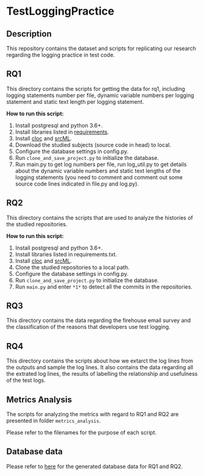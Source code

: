 # TestLoggingPractice
## Description
This repository contains the dataset and scripts for replicating our research regarding the logging practice in test code.

## RQ1

This directory contains the scripts for getting the data for rq1, including logging statements number per file, dynamic variable numbers per logging statement and static text length per logging statement. 

**How to run this script:**

1. Install postgresql and python 3.6+.
2. Install libraries listed in [requirements](https://github.com/senseconcordia/TestLoggingPractice/blob/main/RQ2/mstracker/requirements.txt).
3. Install [cloc](https://github.com/AlDanial/cloc) and [srcML](https://www.srcml.org/).
4. Download the studied subjects (source code in head) to local.
5. Configure the database settings in config.py.
6. Run `clone_and_save_project.py` to initialize the database.
7. Run main.py to get log numbers per file, run log_util.py to get details about the dynamic variable numbers and static text lengths of the logging statements (you need to comment and comment out some source code lines indicated in file.py and log.py).

## RQ2

This directory contains the scripts that are used to analyze the histories of the studied repositories.

**How to run this script:**

1. Install postgresql and python 3.6+.
2. Install libraries listed in requirements.txt.
3. Install [cloc](https://github.com/AlDanial/cloc) and [srcML](https://www.srcml.org/).
4. Clone the studied repositories to a local path.
5. Configure the database settings in config.py.
6. Run `clone_and_save_project.py` to initialize the database.
7. Run `main.py` and enter `*1*` to detect all the commits in the repositories.

## RQ3

This directory contains the data regarding the firehouse email survey and the classification of the reasons that developers use test logging.

## RQ4

This directory contains the scripts about how we extarct the log lines from the outputs and sample the log lines. It also contains the data regarding all the extrated log lines, the results of labelling the relationship and usefulness of the test logs.

## Metrics Analysis

The scripts for analyzing the metrics with regard to RQ1 and RQ2 are presented in folder `metrics_analysis`.

Please refer to the filenames for the purpose of each script.

## Database data

Please refer to [here](https://drive.google.com/drive/folders/1hmMKE_k5f9nAv70ToqTPjx30TcwcBOAF?usp=sharing) for the generated database data for RQ1 and RQ2.
